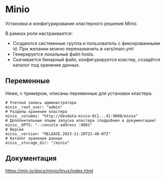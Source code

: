 # Minio

Установка и конфигурирование кластерного решения Minio.

В рамках роли настраивается:
- Создаются системнные группа и пользователь с фиксированными id. При желании можно переназначить в vars/main.yml
-  Генерируется локальный файл hosts.
-  Скачивается бинарный файл, конфигурируется кластер, созадётся каталог под хранение данных.

## Переменные

Ниже, с примером, описаны переменные для установки кластера. 

```
# Учетная запись администратора
minio__root_user: "admin"
# Разделы хранения кластера
minio__volumes: "http://devdata-minio-0{1...4}:9000/minio"
# Дополнительные опции запуска кластера (подробнее в документации)
minio__OPTS: "--console-address :9001"
# Версия 
minio__version: "RELEASE.2023-11-20T22-40-07Z"
# Каталог хранения данных
minio__storage_dir: "/minio"
```
## Документация
https://min.io/docs/minio/linux/index.html
